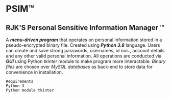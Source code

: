 # PSIM™
## RJK'S Personal Sensitive Information Manager ™

A ***menu-driven program*** that operates on personal information stored in a pseudo-encrypted binary file. 
Created using ***Python 3.8*** language.
Users can create and save strong passwords, usernames, id nos., account details and any other valid personal information.
All operations are conducted via ***GUI*** using Python *tkinter* module to make program more interactable.
*Binary files* are chosen over *MySQL databases* as back-end to store data for convenience in installation.

```
Requirements
Python 3
Python module tkinter
```
